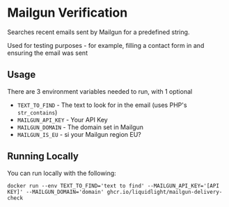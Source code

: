 # Mailgun Verification

Searches recent emails sent by Mailgun for a predefined string.

Used for testing purposes - for example, filling a contact form in and ensuring the email was sent

## Usage

There are 3 environment variables needed to run, with 1 optional

- `TEXT_TO_FIND` - The text to look for in the email (uses PHP's `str_contains`)
- `MAILGUN_API_KEY` - Your API Key
- `MAILGUN_DOMAIN` - The domain set in Mailgun
- `MAILGUN_IS_EU` - si your Mailgun region EU?

## Running Locally

You can run locally with the following:

```
docker run --env TEXT_TO_FIND='text to find' --MAILGUN_API_KEY='[API KEY]' --MAILGUN_DOMAIN='domain' ghcr.io/liquidlight/mailgun-delivery-check
```
